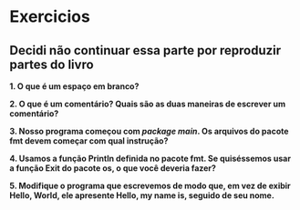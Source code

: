 # Exercicios

## Decidi não continuar essa parte por reproduzir partes do livro

**1. O que é um espaço em branco?**

**2. O que é um comentário? Quais são as duas maneiras de escrever um comentário?**

**3. Nosso programa começou com _package main_. Os arquivos do pacote fmt devem começar com qual instrução?**

**4. Usamos a função Println definida no pacote fmt. Se quiséssemos usar a função Exit do pacote os, o que você deveria fazer?**

**5. Modifique o programa que escrevemos de modo que, em vez de exibir Hello, World, ele apresente Hello, my name is, seguido de seu nome.**

